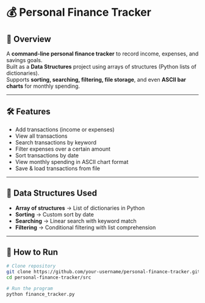 # 💰 Personal Finance Tracker

## 📌 Overview
A **command-line personal finance tracker** to record income, expenses, and savings goals.  
Built as a **Data Structures** project using arrays of structures (Python lists of dictionaries).  
Supports **sorting, searching, filtering, file storage**, and even **ASCII bar charts** for monthly spending.

---

## 🛠 Features
- Add transactions (income or expenses)
- View all transactions
- Search transactions by keyword
- Filter expenses over a certain amount
- Sort transactions by date
- View monthly spending in ASCII chart format
- Save & load transactions from file

---

## 📂 Data Structures Used
- **Array of structures** → List of dictionaries in Python
- **Sorting** → Custom sort by date
- **Searching** → Linear search with keyword match
- **Filtering** → Conditional filtering with list comprehension

---

## 🚀 How to Run
```bash
# Clone repository
git clone https://github.com/your-username/personal-finance-tracker.git
cd personal-finance-tracker/src

# Run the program
python finance_tracker.py
